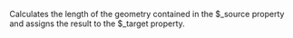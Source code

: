 Calculates the length of the geometry contained in the $_source property and assigns the result to the $_target property.
